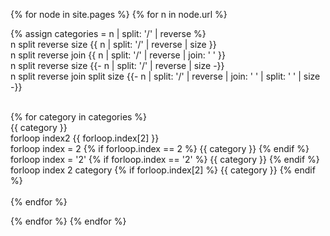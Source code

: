 ---
---

{% for node in site.pages %}
{% for n in node.url %}

{% assign categories = n | split: '/' | reverse %} <br>
n split reverse size {{ n | split: '/' | reverse | size }} <br>
n split reverse join {{ n | split: '/' | reverse | join: ' ' }} <br>
n split reverse size {{- n | split: '/' | reverse | size -}} <br>
n split reverse join split size {{- n | split: '/' | reverse | join: ' ' | split: ' ' | size -}} <br>
<br>

{% for category in categories %}
<br>
{{ category }} <br>
forloop index2 {{ forloop.index[2] }} <br>
forloop index = 2 {% if forloop.index == 2 %} {{ category }} {% endif %} <br>
forloop index = '2' {% if forloop.index == '2' %} {{ category }} {% endif %} <br>
forloop index 2 category {% if forloop.index[2] %} {{ category }} {% endif %} <br>
<br>
{% endfor %} 

{% endfor %} 
{% endfor %} 
